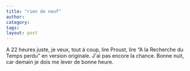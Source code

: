 ```yaml
---
title: "rien de neuf"
author:
category: 
tags: 
layout: post
---
```

A 22 heures juste, je veux, tout à coup, lire Proust, lire “A la Recherche du Temps perdu” en version originale. J'ai pas encore la chance.
Bonne nuit, car demain je dois me lever de bonne heure.

